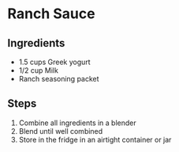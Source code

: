 # Ranch Sauce

## Ingredients
- 1.5 cups Greek yogurt
- 1/2 cup Milk
- Ranch seasoning packet

## Steps
1. Combine all ingredients in a blender
2. Blend until well combined
3. Store in the fridge in an airtight container or jar